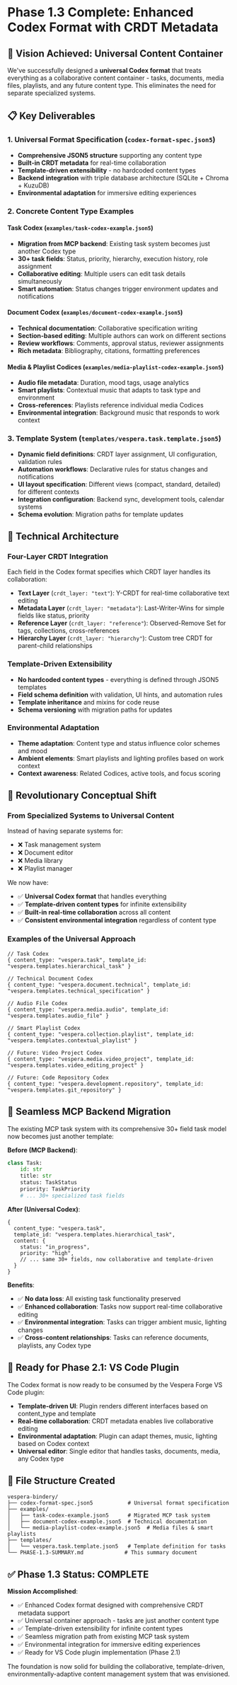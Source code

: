 # Phase 1.3 Complete: Enhanced Codex Format with CRDT Metadata

## 🎯 Vision Achieved: Universal Content Container

We've successfully designed a **universal Codex format** that treats everything as a collaborative content container - tasks, documents, media files, playlists, and any future content type. This eliminates the need for separate specialized systems.

## 📋 Key Deliverables

### 1. **Universal Format Specification** (`codex-format-spec.json5`)
- **Comprehensive JSON5 structure** supporting any content type
- **Built-in CRDT metadata** for real-time collaboration
- **Template-driven extensibility** - no hardcoded content types
- **Backend integration** with triple database architecture (SQLite + Chroma + KuzuDB)
- **Environmental adaptation** for immersive editing experiences

### 2. **Concrete Content Type Examples**

#### **Task Codex** (`examples/task-codex-example.json5`)
- **Migration from MCP backend**: Existing task system becomes just another Codex type
- **30+ task fields**: Status, priority, hierarchy, execution history, role assignment
- **Collaborative editing**: Multiple users can edit task details simultaneously
- **Smart automation**: Status changes trigger environment updates and notifications

#### **Document Codex** (`examples/document-codex-example.json5`)  
- **Technical documentation**: Collaborative specification writing
- **Section-based editing**: Multiple authors can work on different sections
- **Review workflows**: Comments, approval status, reviewer assignments
- **Rich metadata**: Bibliography, citations, formatting preferences

#### **Media & Playlist Codices** (`examples/media-playlist-codex-example.json5`)
- **Audio file metadata**: Duration, mood tags, usage analytics
- **Smart playlists**: Contextual music that adapts to task type and environment
- **Cross-references**: Playlists reference individual media Codices
- **Environmental integration**: Background music that responds to work context

### 3. **Template System** (`templates/vespera.task.template.json5`)
- **Dynamic field definitions**: CRDT layer assignment, UI configuration, validation rules
- **Automation workflows**: Declarative rules for status changes and notifications  
- **UI layout specification**: Different views (compact, standard, detailed) for different contexts
- **Integration configuration**: Backend sync, development tools, calendar systems
- **Schema evolution**: Migration paths for template updates

## 🔧 Technical Architecture

### **Four-Layer CRDT Integration**
Each field in the Codex format specifies which CRDT layer handles its collaboration:

- **Text Layer** (`crdt_layer: "text"`): Y-CRDT for real-time collaborative text editing
- **Metadata Layer** (`crdt_layer: "metadata"`): Last-Writer-Wins for simple fields like status, priority
- **Reference Layer** (`crdt_layer: "reference"`): Observed-Remove Set for tags, collections, cross-references
- **Hierarchy Layer** (`crdt_layer: "hierarchy"`): Custom tree CRDT for parent-child relationships

### **Template-Driven Extensibility**
- **No hardcoded content types** - everything is defined through JSON5 templates
- **Field schema definition** with validation, UI hints, and automation rules
- **Template inheritance** and mixins for code reuse
- **Schema versioning** with migration paths for updates

### **Environmental Adaptation**
- **Theme adaptation**: Content type and status influence color schemes and mood
- **Ambient elements**: Smart playlists and lighting profiles based on work context
- **Context awareness**: Related Codices, active tools, and focus scoring

## 🎨 Revolutionary Conceptual Shift

### **From Specialized Systems to Universal Content**
Instead of having separate systems for:
- ❌ Task management system
- ❌ Document editor  
- ❌ Media library
- ❌ Playlist manager

We now have:
- ✅ **Universal Codex format** that handles everything
- ✅ **Template-driven content types** for infinite extensibility
- ✅ **Built-in real-time collaboration** across all content
- ✅ **Consistent environmental integration** regardless of content type

### **Examples of the Universal Approach**
```json5
// Task Codex
{ content_type: "vespera.task", template_id: "vespera.templates.hierarchical_task" }

// Technical Document Codex  
{ content_type: "vespera.document.technical", template_id: "vespera.templates.technical_specification" }

// Audio File Codex
{ content_type: "vespera.media.audio", template_id: "vespera.templates.audio_file" }

// Smart Playlist Codex
{ content_type: "vespera.collection.playlist", template_id: "vespera.templates.contextual_playlist" }

// Future: Video Project Codex
{ content_type: "vespera.media.video_project", template_id: "vespera.templates.video_editing_project" }

// Future: Code Repository Codex
{ content_type: "vespera.development.repository", template_id: "vespera.templates.git_repository" }
```

## 🔄 Seamless MCP Backend Migration

The existing MCP task system with its comprehensive 30+ field task model now becomes just another template:

**Before (MCP Backend)**:
```python
class Task:
    id: str
    title: str  
    status: TaskStatus
    priority: TaskPriority
    # ... 30+ specialized task fields
```

**After (Universal Codex)**:
```json5
{
  content_type: "vespera.task",
  template_id: "vespera.templates.hierarchical_task",
  content: {
    status: "in_progress",
    priority: "high", 
    // ... same 30+ fields, now collaborative and template-driven
  }
}
```

**Benefits**:
- ✅ **No data loss**: All existing task functionality preserved
- ✅ **Enhanced collaboration**: Tasks now support real-time collaborative editing
- ✅ **Environmental integration**: Tasks can trigger ambient music, lighting changes
- ✅ **Cross-content relationships**: Tasks can reference documents, playlists, any Codex type

## 🚀 Ready for Phase 2.1: VS Code Plugin

The Codex format is now ready to be consumed by the Vespera Forge VS Code plugin:

- **Template-driven UI**: Plugin renders different interfaces based on content_type and template
- **Real-time collaboration**: CRDT metadata enables live collaborative editing
- **Environmental adaptation**: Plugin can adapt themes, music, lighting based on Codex context
- **Universal editor**: Single editor that handles tasks, documents, media, any Codex type

## 📁 File Structure Created

```
vespera-bindery/
├── codex-format-spec.json5           # Universal format specification
├── examples/
│   ├── task-codex-example.json5      # Migrated MCP task system
│   ├── document-codex-example.json5  # Technical documentation
│   └── media-playlist-codex-example.json5  # Media files & smart playlists
├── templates/
│   └── vespera.task.template.json5   # Template definition for tasks
└── PHASE-1.3-SUMMARY.md             # This summary document
```

## ✅ Phase 1.3 Status: **COMPLETE**

**Mission Accomplished**: 
- ✅ Enhanced Codex format designed with comprehensive CRDT metadata support
- ✅ Universal container approach - tasks are just another content type  
- ✅ Template-driven extensibility for infinite content types
- ✅ Seamless migration path from existing MCP task system
- ✅ Environmental integration for immersive editing experiences
- ✅ Ready for VS Code plugin implementation (Phase 2.1)

The foundation is now solid for building the collaborative, template-driven, environmentally-adaptive content management system that was envisioned.